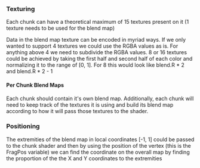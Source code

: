 

### Texturing

Each chunk can have a theoretical maximum of 15 textures present on it (1 texture needs to be used for the blend map)



Data in the blend map texture can be encoded in myriad ways. If we only wanted to support 4 textures we could use the RGBA values as is. For anything above 4 we need to subdivide the RGBA values. 8 or 16 textures could be achieved by taking the first half and second half of each color and normalizing it to the range of [0, 1]. For 8 this would look like blend.R * 2 and blend.R * 2 - 1



#### Per Chunk Blend Maps

Each chunk should contain it's own blend map. Additionally, each chunk will need to keep track of the textures it is using and build its blend map according to how it will pass those textures to the shader.



### Positioning

The extremities of the blend map in local coordinates [-1, 1] could be passed to the chunk shader and then by using the position of the vertex (this is the FragPos variable) we can find the coordinate on the overall map by finding the proportion of the the X and Y coordinates to the extremities